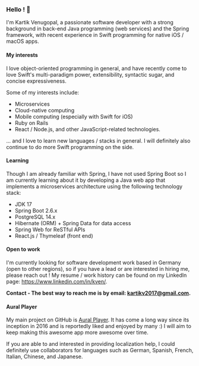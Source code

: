 ### Hello ! 👋

I'm Kartik Venugopal, a passionate software developer with a strong background in back-end Java programming (web services) and the Spring framework, with recent experience in Swift programming for native iOS / macOS apps.

#### My interests ####

I love object-oriented programming in general, and have recently come to love Swift's multi-paradigm power, extensibility, syntactic sugar, and concise expressiveness.

Some of my interests include:
- Microservices
- Cloud-native computing
- Mobile computing (especially with Swift for iOS)
- Ruby on Rails
- React / Node.js, and other JavaScript-related technologies. 

... and I love to learn new languages / stacks in general. I will definitely also continue to do more Swift programming on the side.

#### Learning ####

Though I am already familiar with Spring, I have not used Spring Boot so I am currently learning about it by developing a Java web app that implements a microservices architecture using the following technology stack:

- JDK 17
- Spring Boot 2.6.x
- PostgreSQL 14.x
- Hibernate (ORM) + Spring Data for data access
- Spring Web for ReSTful APIs
- React.js / Thymeleaf (front end)

#### Open to work ####

I'm currently looking for software development work based in Germany (open to other regions), so if you have a lead or are interested in hiring me, please reach out ! My resume / work history can be found on my LinkedIn page: https://www.linkedin.com/in/kven/.

**Contact - The best way to reach me is by email: [kartikv2017@gmail.com](mailto:kartikv2017@gmail.com).**

#### Aural Player ####

My main project on GitHub is [Aural Player](https://github.com/kartik-venugopal/aural-player). It has come a long way since its inception in 2016 and is reportedly liked and enjoyed by many :) I will aim to keep making this awesome app more awesome over time.

If you are able to and interested in providing localization help, I could definitely use collaborators for languages such as German, Spanish, French, Italian, Chinese, and Japanese.

<!--
**maculateConception/maculateConception** is a ✨ _special_ ✨ repository because its `README.md` (this file) appears on your GitHub profile.

Here are some ideas to get you started:

- 🔭 I’m currently working on ...
- 🌱 I’m currently learning ...
- 👯 I’m looking to collaborate on ...
- 🤔 I’m looking for help with ...
- 💬 Ask me about ...
- 📫 How to reach me: ...
- 😄 Pronouns: ...
- ⚡ Fun fact: ...
-->
